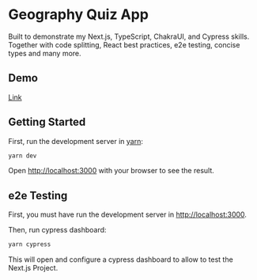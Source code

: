 # Geography Quiz App
Built to demonstrate my Next.js, TypeScript, ChakraUI, and Cypress skills. Together with code splitting, React best practices, e2e testing, concise types and many more.

## Demo
[Link](https://quiz-app-gneng.vercel.app/)

## Getting Started

First, run the development server in [yarn](https://yarnpkg.com/):

```bash
yarn dev
```

Open [http://localhost:3000](http://localhost:3000) with your browser to see the result.

## e2e Testing

First, you must have run the development server in [http://localhost:3000](http://localhost:3000).

Then, run cypress dashboard:

```bash
yarn cypress
```

This will open and configure a cypress dashboard to allow to test the Next.js Project.
